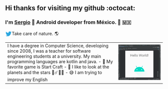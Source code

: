 ## Hi thanks for visiting my github :octocat:
### I'm [Sergio](https://lnserggoantonio.github.io) 👋 Android developer from México. 📱 :mexico:

<a href="https://twitter.com/lnsergioantonio">
  <img align="left" alt="Sergio Antonio | Twitter" width="21px" src="https://raw.githubusercontent.com/lnsergioantonio/lnsergioantonio/master/assets/twitter.svg" />
</a>

Take care of nature. 🌎

<table border=0>
    <tr>
        <td>
            I have a degree in Computer Science, developing since 2008, 
            I was a teacher for software engineering students at a university. 
            My main programming languages are kotlin and java.
            - 👾 My favorite game is Start Craft
            - 🔭 I like to look at the planets and the stars 🌌☄️🌠🌖
            - 😅 I am trying to improve my English 
        </td>
        <td>
            <img src="https://raw.githubusercontent.com/lnsergioantonio/lnsergioantonio/master/assets/AS_hello_world.png" alt="Android Studio" >
        </td>
    </tr>
</table>
